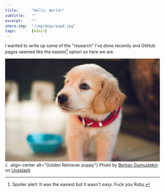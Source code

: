 ```yaml
---
title:      "Hello, World!"
subtitle:	""
excerpt:    ""
share-img: 	"/img/dogs/pup0.jpg"
tags: 		[Admin]
---
```


I wanted to write up some of the "research" I've done recently and GitHub pages seemed like the easiest[^1] option so here we are.

![center-aligned-image](/img/dogs/pup0.jpg){: .align-center alt="Golden Retriever puppy"}
Photo by <a href="https://unsplash.com/@berkaygumustekin">Berkay Gumustekin</a> on <a href="https://unsplash.com/photos/selective-focus-photography-of-short-coated-brown-puppy-facing-right-side-ngqyo2AYYnE">Unsplash </a>

[^1]: Spoiler alert: It was the easiest but it wasn't *easy*. Fuck you Ruby.

